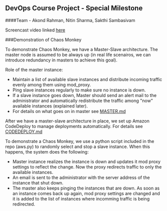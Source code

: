 
## DevOps Course Project - Special Milestone
####Team - Akond Rahman, Nitin Sharma, Sakthi Sambasivam

Screencast video linked [here](https://vid.me/PfqL)

###Demonstration of Chaos Monkey

To demonstrate Chaos Monkey, we have a Master-Slave architecture. The master node is assumed to be always up (in real life scenairos, we can introduce redundancy in masters to achieve this goal). 

Role of the master instance: 
* Maintain a list of available slave instances and distribute incoming traffic evenly among them using mod_proxy. 
* Ping slave instances regularly to make sure no instance is down.
* If a slave instance goes down, Master should send an alert mail to the administrator and automatically redistribute the traffic among "now" available instances (explained later).
* For details on what goes on in master see [MASTER.md](MASTER.md)

After we have a master-slave architecture in place, we set up Amazon CodeDeploy to manage deployments automatically. For details see [CODEDEPLOY.md](CODEDEPLOY.md)

To demonstrate a Chaos Monkey, we use a python script included in the repo (aws.py) to randomly select and stop a slave instance. When this happens, the system does the following:
* Master instance realizes the instance is down and updates it mod proxy settings to reflect the change. Now the proxy redirects traffic to only the available instances.
* An email is sent to the administrator with the server address of the instance that shut down.
* The master also keeps pinging the instances that are down. As soon as an instance comes back up again, mod proxy settings are changed and it is added to the list of instances where incomming traffic is being redirected.




